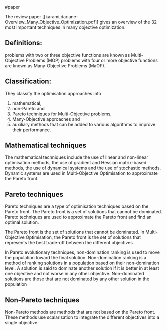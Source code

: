 #paper 

The review paper [[karami,dariane-Overview_Many_Objective_Optimization.pdf]] gives an overview of the 32 most important techniques in many objective optimization.


## Definitions:
problems with two or three objective functions are known as Multi-Objective Problems (MOP)
problems with four or more objective functions are known as Many-Objective Problems (MaOP).


## Classification:
They classify the optimisation approaches into 
1. mathematical, 
2. non-Pareto and 
3. Pareto techniques for Multi-Objective problems, 
4. Many-Objective approaches and 
5. auxiliary methods that can be added to various algorithms to improve their performance.


## Mathematical techniques
The mathematical techniques include the use of linear and non-linear optimisation methods, the use of gradient and Hessian matrix-based methods, the use of dynamical systems and the use of stochastic methods.
Dynamic systems are used in Multi-Objective Optimisation to approximate the Pareto front. 


## Pareto techniques
Pareto techniques are a type of optimisation techniques based on the Pareto front. The Pareto front is a set of solutions that cannot be dominated. Pareto techniques are used to approximate the Pareto front and find an optimal solution.

The Pareto front is the set of solutions that cannot be dominated. In Multi-Objective Optimisation, the Pareto front is the set of solutions that represents the best trade-off between the different objectives

In Pareto evolutionary techniques, non-domination ranking is used to move the population toward the final solution. Non-domination ranking is a method of ranking solutions in a population based on their non-domination level. A solution is said to dominate another solution if it is better in at least one objective and not worse in any other objective. Non-dominated solutions are those that are not dominated by any other solution in the population


## Non-Pareto techniques
Non-Pareto methods are methods that are not based on the Pareto front. These methods use scalarisation to integrate the different objectives into a single objective.